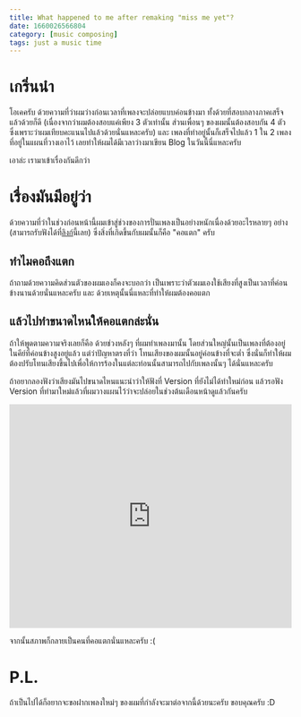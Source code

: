 ```yaml
---
title: What happened to me after remaking "miss me yet"?
date: 1660026566804
category: [music composing]
tags: just a music time
---
```


# เกริ่นนำ
โอเคครับ ด้วยความที่ว่าผมว่างก่อนเวลาที่เพลงจะปล่อยแบบค่อนข้างมา ทั้งด้วยที่สอบกลางภาคเสร็จแล้วด้วยก็ดี (เนื่องจากว่าผมต้องสอบแค่เพียง 3 ตัวเท่านั้น ส่วนเพื่อนๆ ของผมนั้นต้องสอบกัน 4 ตัว ซึ่งเพราะว่าผมเทียบคะแนนไปแล้วด้วยนั่นแหละครับ) และ เพลงที่ทำอยู่นั้นก็เสร็จไปแล้ว 1 ใน 2 เพลงที่อยู่ในแผนที่วางเอาไว้ เลยทำให้ผมได้มีเวลาว่างมาเขียน Blog ในวันนี้นี่แหละครับ

เอาล่ะ เรามาเข้าเรื่องกันดีกว่า
<br />

# เรื่องมันมีอยู่ว่า
ด้วยความที่ว่าในช่วงก่อนหน้านี้ผมเข้าสู่ช่วงของการปั่นเพลงเป็นอย่างหนักเนื่องด้วยอะไรหลายๆ อย่าง (สามารถรับฟังได้ที่[ลิงก์](https://katsuragi.detzz.in.th/#released)นี้เลย) ซึ่งสิ่งที่เกิดขึ้นกับผมนั้นก็คือ "คอแตก" ครับ
<br />

## ทำไมคอถึงแตก
ถ้าถามด้วยความคิดส่วนตัวของผมเองก็คงจะบอกว่า เป็นเพราะว่าตัวผมเองใช้เสียงที่สูงเป็นเวลาที่ค่อนข้างนานด้วยนั่นแหละครับ และ ด้วยเหตุนั้นนี่แหละที่ทำให้ผมต้องคอแตก
<br />

## แล้วไปทำขนาดไหนให้คอแตกล่ะนั่น
ถ้าให้พูดตามความจริงเลยก็คือ ด้วยช่วงหลังๆ ที่ผมทำเพลงมานั้น โดยส่วนใหญ่นั้นเป็นเพลงที่ต้องอยู่ในคีย์ที่ค่อนข้างสูงอยู่แล้ว แต่ว่าปัญหาตรงที่ว่า โทนเสียงของผมนั้นอยู่ค่อนข้างที่จะต่ำ ซึ่งนั่นก็ทำให้ผมต้องปรับโทนเสียงขึ้นไปเพื่อให้การร้องในแต่ละท่อนนั้นสามารถไปกับเพลงนั้นๆ ได้นั่นแหละครับ
<br />

ถ้าอยากลองฟังว่าเสียงมันไปขนาดไหนแนะนำว่าให้ฟังที่ Version ที่ยังไม่ได้ทำใหม่ก่อน แล้วรอฟัง Version ที่ทำมาใหม่แล้วที่ผมวางแผนไว้ว่าจะปล่อยในช่วงต้นเดือนหน้าดูแล้วกันครับ
<br />

<iframe width="100%" height="400" src="https://www.youtube.com/embed/cG1EpLW1uQA" title="miss me yet? [Official Lyric Video]" frameborder="0" allow="accelerometer; autoplay; clipboard-write; encrypted-media; gyroscope; picture-in-picture" allowfullscreen></iframe>
<br />

จากนั้นสภาพก็กลายเป็นคนที่คอแตกนั่นแหละครับ :(
<br />

# P.L.
ถ้าเป็นไปได้ก็อยากจะขอฝากเพลงใหม่ๆ ของผมที่กำลังจะมาต่อจากนี้ด้วยนะครับ ขอบคุณครับ :D 